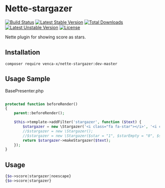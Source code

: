 Nette-stargazer
===============
[![Build Status](https://travis-ci.org/venca-x/nette-stargazer.svg)](https://travis-ci.org/venca-x/nette-stargazer) 
[![Latest Stable Version](https://poser.pugx.org/venca-x/nette-stargazer/v/stable.svg)](https://packagist.org/packages/venca-x/nette-stargazer) 
[![Total Downloads](https://poser.pugx.org/venca-x/nette-stargazer/downloads.svg)](https://packagist.org/packages/venca-x/nette-stargazer) 
[![Latest Unstable Version](https://poser.pugx.org/venca-x/nette-stargazer/v/unstable.svg)](https://packagist.org/packages/venca-x/nette-stargazer) 
[![License](https://poser.pugx.org/venca-x/nette-stargazer/license.svg)](https://packagist.org/packages/venca-x/nette-stargazer)

Nette plugin for showing score as stars.


Installation
------------
```
composer require venca-x/nette-stargazer:dev-master
```


Usage Sample
-------------

BasePresenter.php

```php

protected function beforeRender()
{
    parent::beforeRender();

    $this->template->addFilter('stargazer', function ($text) {
        $stargazer = new \Stargazer('<i class="fa fa-star"></i>', '<i class="fa fa-star-o"></i>');
        //$stargazer = new \Stargazer();
        //$stargazer = new \Stargazer($star = "1", $starEmpty = "0", $starCount = 10);
        return $stargazer->makeStargazer($text);
    });
}

```

Usage
-------------

```php
{$o->score|stargazer|noescape}
{$o->score|stargazer}

```

